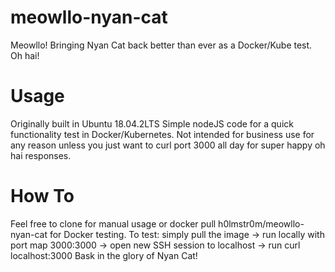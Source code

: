 # meowllo-nyan-cat
Meowllo! Bringing Nyan Cat back better than ever as a Docker/Kube test. Oh hai!
# Usage
Originally built in Ubuntu 18.04.2LTS
Simple nodeJS code for a quick functionality test in Docker/Kubernetes. Not intended for business use for any reason unless you just want to curl port 3000 all day for super happy oh hai responses.
# How To
Feel free to clone for manual usage or docker pull h0lmstr0m/meowllo-nyan-cat for Docker testing.
To test: simply pull the image -> run locally with port map 3000:3000 -> open new SSH session to localhost -> run curl localhost:3000
Bask in the glory of Nyan Cat!
